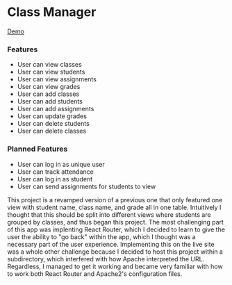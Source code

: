 # Class Manager

[Demo](http://dev.dwightmillar.com/class_manager)

### Features
- User can view classes
- User can view students
- User can view assignments
- User can view grades
- User can add classes
- User can add students
- User can add assignments
- User can update grades
- User can delete students
- User can delete classes

### Planned Features
- User can log in as unique user
- User can track attendance
- User can log in as student
- User can send assignments for students to view

This project is a revamped version of a previous one that only featured one view with student name, class name, and grade all in one table. Intuitively I thought that this should be split into different views where students are grouped by classes, and thus began this project. The most challenging part of this app was implenting React Router, which I decided to learn to give the user the ability to "go back" within the app, which I thought was a necessary part of the user experience. Implementing this on the live site was a whole other challenge because I decided to host this project within a subdirectory, which interfered with how Apache interpreted the URL. Regardless, I managed to get it working and became very familiar with how to work both React Router and Apache2's configuration files.
